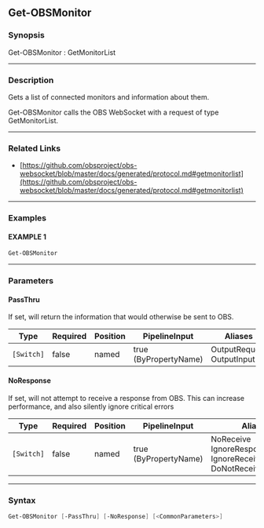 Get-OBSMonitor
--------------




### Synopsis
Get-OBSMonitor : GetMonitorList



---


### Description

Gets a list of connected monitors and information about them.


Get-OBSMonitor calls the OBS WebSocket with a request of type GetMonitorList.



---


### Related Links
* [https://github.com/obsproject/obs-websocket/blob/master/docs/generated/protocol.md#getmonitorlist](https://github.com/obsproject/obs-websocket/blob/master/docs/generated/protocol.md#getmonitorlist)





---


### Examples
#### EXAMPLE 1
```PowerShell
Get-OBSMonitor
```



---


### Parameters
#### **PassThru**

If set, will return the information that would otherwise be sent to OBS.






|Type      |Required|Position|PipelineInput        |Aliases                      |
|----------|--------|--------|---------------------|-----------------------------|
|`[Switch]`|false   |named   |true (ByPropertyName)|OutputRequest<br/>OutputInput|



#### **NoResponse**

If set, will not attempt to receive a response from OBS.
This can increase performance, and also silently ignore critical errors






|Type      |Required|Position|PipelineInput        |Aliases                                                                |
|----------|--------|--------|---------------------|-----------------------------------------------------------------------|
|`[Switch]`|false   |named   |true (ByPropertyName)|NoReceive<br/>IgnoreResponse<br/>IgnoreReceive<br/>DoNotReceiveResponse|





---


### Syntax
```PowerShell
Get-OBSMonitor [-PassThru] [-NoResponse] [<CommonParameters>]
```
